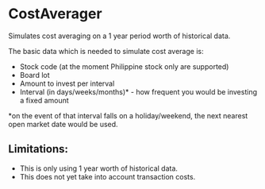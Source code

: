 CostAverager
============

Simulates cost averaging on a 1 year period worth of historical data.

The basic data which is needed to simulate cost average is:
- Stock code (at the moment Philippine stock only are supported)
- Board lot
- Amount to invest per interval
- Interval (in days/weeks/months)* - how frequent you would be investing a fixed amount
 
*on the event of that interval falls on a holiday/weekend, the next nearest open market date would be used.

Limitations:
--------------

- This is only using 1 year worth of historical data.
- This does not yet take into account transaction costs.

